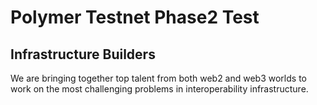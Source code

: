 # Polymer Testnet Phase2 Test

## Infrastructure Builders

We are bringing together top talent from both web2 and web3 worlds to work on the most challenging problems in interoperability infrastructure.